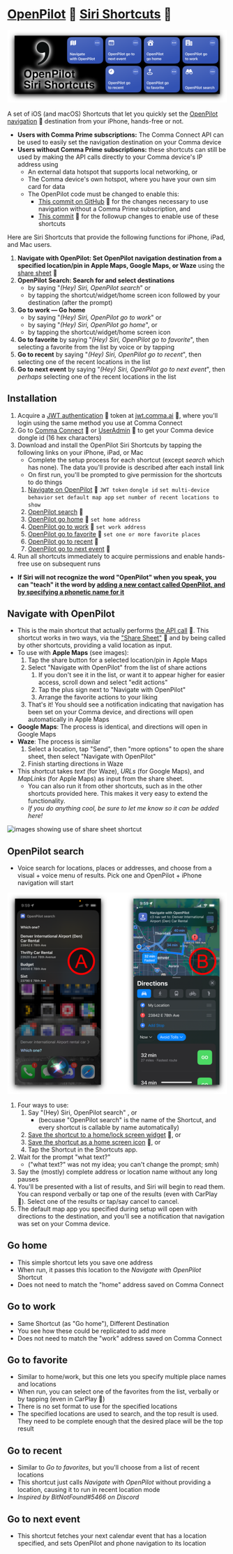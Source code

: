 # [OpenPilot](https://www.comma.ai) 🔗 [Siri Shortcuts](https://support.apple.com/en-gb/guide/shortcuts/welcome/ios) 🔗

![banner](img/banner.png)

A set of iOS (and macOS) Shortcuts that let you quickly set the [OpenPilot navigation](https://blog.comma.ai/094release/#navigate-on-openpilot) 🔗 destination from your iPhone, hands-free or not.

* **Users with Comma Prime subscriptions:** The Comma Connect API can be used to easily set the navigation destination on your Comma device
* **Users without Comma Prime subscriptions:** these shortcuts can still be used by making the API calls directly to your Comma device's IP address using
  * An external data hotspot that supports local networking, or 
  * The Comma device's own hotspot, where you have your own sim card for data
  * The OpenPilot code must be changed to enable this: 
    * [This commit on GitHub](https://github.com/mike86437/openpilot/commit/5e60e626e25d5620fb157f88ff727ffa9dc4e838) 🔗 for the changes necessary to use navigation without a Comma Prime subscription, and
    * [This commit](https://github.com/mike86437/openpilot/commit/c17c63ca1b4c28379c0e0ba8b0357df5423a35b5) 🔗 for the followup changes to enable use of these shortcuts

Here are Siri Shortcuts that provide the following functions for iPhone, iPad, and Mac users.

1. **Navigate with OpenPilot: Set OpenPilot navigation destination from a specified location/pin in Apple Maps, Google Maps, or Waze** using the [share sheet](https://www.idownloadblog.com/2020/04/21/customize-share-sheet-iphone-ipad/) 🔗
2. **OpenPilot Search: Search for and select destinations**
   * by saying "*(Hey) Siri, OpenPilot search*" or
   * by tapping the shortcut/widget/home screen icon followed by your destination (after the prompt)
3. **Go to work — Go home**
   * by saying "*(Hey) Siri, OpenPilot go to work*" or
   * by saying "*(Hey) Siri, OpenPilot go home*", or
   * by tapping the shortcut/widget/home screen icon
4. **Go to favorite** by saying "*(Hey) Siri, OpenPilot go to favorite*", then selecting a favorite from the list by voice or by tapping
5. **Go to recent** by saying "*(Hey) Siri, OpenPilot go to recent*", then selecting one of the recent locations in the list
6. **Go to next event** by saying "*(Hey) Siri, OpenPilot go to next event*", then *perhaps* selecting one of the recent locations in the list

## Installation

1. Acquire a [JWT authentication](https://api.comma.ai/#authentication) 🔗 token at [jwt.comma.ai](https://jwt.comma.ai) 🔗, where you'll login using the same method you use at Comma Connect
2. Go to [Comma Connect](https://connect.comma.ai) 🔗 or [UserAdmin](https://useradmin.comma.ai) 🔗 to get your Comma device dongle id (16 hex characters)
3. Download and install the OpenPilot Siri Shortcuts by tapping the following links on your iPhone, iPad, or Mac
   * Complete the setup process for each shortcut (except *search* which has none). The data you'll provide is described after each install link
   * On first run, you'll be prompted to give permission for the shortcuts to do things
   1. [Navigate on OpenPilot](https://www.icloud.com/shortcuts/0b9598ca65824fb98ce85cf31922366f) 🔗 `JWT token` `dongle id` `set multi-device behavior` `set default map app` `set number of recent locations to show`
   2. [OpenPilot search](https://www.icloud.com/shortcuts/580c0ec4e8bd465cba4e2bb0e789ed4d) 🔗
   3. [OpenPilot go home](https://www.icloud.com/shortcuts/d8af0b1046334311bcc20bee9769f081) 🔗 `set home address`
   4. [OpenPilot go to work](https://www.icloud.com/shortcuts/e492a90d78794dcc95197d486f542ecf) 🔗 `set work address`
   5. [OpenPilot go to favorite](https://www.icloud.com/shortcuts/1a8a7f4e49db4ae594ac145850abae25) 🔗 `set one or more favorite places`
   6. [OpenPilot go to recent](https://www.icloud.com/shortcuts/6ad037f369d747e9b4bd59da4645802d) 🔗
   7. [OpenPilot go to next event](https://www.icloud.com/shortcuts/d702a1a0245d45c186d569b341b54606) 🔗
4. Run all shortcuts immediately to acquire permissions and enable hands-free use on subsequent runs

* **If Siri will not recognize the word "OpenPilot" when you speak, you can "teach" it the word by [adding a new contact called OpenPilot, and by specifying a phonetic name for it](https://www.tapsmart.com/tips-and-tricks/youre-saying-wrong-teach-siri-new-words-pronunciations/)**

## Navigate with OpenPilot

* This is the main shortcut that actually performs [the API call](https://api.comma.ai/#set-destination) 🔗. This shortcut works in two ways, via the ["Share Sheet"](https://www.idownloadblog.com/2020/04/21/customize-share-sheet-iphone-ipad/) 🔗 and by being called by other shortcuts, providing a valid location as input.
* To use with **Apple Maps** (see images):
  1. Tap the share button for a selected location/pin in Apple Maps
  2. Select "Navigate with OpenPilot" from the list of share actions
     1. If you don't see it in the list, or want it to appear higher for easier access, scroll down and select "edit actions"
     2. Tap the plus sign next to "Navigate with OpenPilot"
     3. Arrange the favorite actions to your liking
  3. That's it! You should see a notification indicating that navigation has been set on your Comma device, and directions will open automatically in Apple Maps
* **Google Maps**: The process is identical, and directions will open in Google Maps
* **Waze**: The process is similar
  1. Select a location, tap "Send", then "more options" to open the share sheet, then select "Navigate with OpenPilot"
  2. Finish starting directions in Waze
* This shortcut takes *text* (for Waze), *URLs* (for Google Maps), and *MapLinks* (for Apple Maps) as input from the share sheet.
  * You can also run it from other shortcuts, such as in the other shortcuts provided here. This makes it very easy to extend the functionality.
  * *If you do anything cool, be sure to let me know so it can be added here!*

![images showing use of share sheet shortcut](img/NavigateOnOpenPilot.png)

## OpenPilot search

* Voice search for locations, places or addresses, and choose from a visual + voice menu of results. Pick one and OpenPilot + iPhone navigation will start

![OpenPilot search](img/OpenPilotSearch.png)

1. Four ways to use:
   1. Say "(Hey) Siri, OpenPilot search" , or
      * (becuase "OpenPilot search" is the name of the Shortcut, and every shortcut is callable by name automatically)
   2. [Save the shortcut to a home/lock screen widget](https://support.apple.com/guide/shortcuts/run-shortcuts-from-the-home-screen-widget-apd029b36d05/ios) 🔗, or
   3. [Save the shortcut as a home screen icon](https://support.apple.com/guide/shortcuts/add-a-shortcut-to-the-home-screen-apd735880972/ios#:~:text=In%20the%20Shortcuts%20app%20on,Tap%20Add%20to%20Home%20Screen.) 🔗, or
   4. Tap the Shortcut in the Shortcuts app.
2. Wait for the prompt "what text?"
   * ("what text?" was not my idea; you can't change the prompt; smh)
3. Say the (mostly) complete address or location name without any long pauses
4. You'll be presented with a list of results, and Siri will begin to read them. You can respond verbally or tap one of the results (even with CarPlay 🚗). Select one of the results or tap/say cancel to cancel.
5. The default map app you specified during setup will open with directions to the destination, and you'll see a notification that navigation was set on your Comma device.

## Go home

* This simple shortcut lets you save one address
* When run, it passes this location to the *Navigate with OpenPilot* Shortcut
* Does not need to match the "home" address saved on Comma Connect

## Go to work

* Same Shortcut (as "Go home"), Different Destination
* You see how these could be replicated to add more
* Does not need to match the "work" address saved on Comma Connect

## Go to favorite

* Similar to home/work, but this one lets you specify multiple place names and locations
* When run, you can select one of the favorites from the list, verbally or by tapping (even in CarPlay 🚗)
* There is no set format to use for the specified locations
* The specified locations are used to search, and the top result is used. They need to be complete enough that the desired place will be the top result

## Go to recent

* Similar to *Go to favorites*, but you'll choose from a list of recent locations
* This shortcut just calls *Navigate with OpenPilot* without providing a location, causing it to run in recent location mode
* *Inspired by BitNotFound#5466 on Discord*

## Go to next event

* This shortcut fetches your next calendar event that has a location specified, and sets OpenPilot and phone navigation to its location